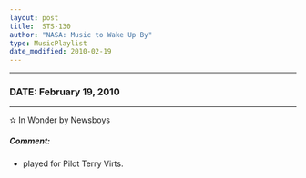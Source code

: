 ```yaml
---
layout: post
title:  STS-130
author: "NASA: Music to Wake Up By"
type: MusicPlaylist
date_modified: 2010-02-19
---
```


----
### DATE: February 19, 2010
----
✫ In Wonder by Newsboys

##### Comment:
* played for Pilot Terry Virts.
